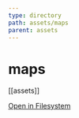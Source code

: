 ```yaml
---
type: directory
path: assets/maps
parent: assets
---
```


# maps
[[assets]]


[Open in Filesystem](assets/maps)
